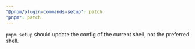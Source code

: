 ```yaml
---
"@pnpm/plugin-commands-setup": patch
"pnpm": patch
---
```


`pnpm setup` should update the config of the current shell, not the preferred shell.
